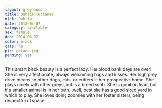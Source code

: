 ```yaml
---
layout: greyhound
title: Dahlia (Octane)
nick: Dahlia
date: 2018-03-07
category: available
sex: female
dob: 2014-03-07
color: black
cats: no
pic: octane.jpg
pending: yes
---
```


This smart black beauty is a perfect lady. Her blood bank days are over! She is very
affectionate, always welcoming hugs and kisses.  Her high prey drive means no other dogs,
cats, or critters in her prospective home. She plays nicely with other greys, but is a breed
snob. She is good on lead, but if a smaller animal is in her path...well, best she has a good
sized yard in which to play. She loves doing zoomies with her foster sisters, being
respectful of space.
